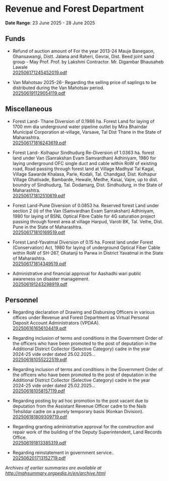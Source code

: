 # Revenue and Forest Department

**Date Range**: 23 June 2025 - 28 June 2025


## Funds
- Refund of auction amount of For the year 2013-24 Mauje Banegaon, Ghansawangi, Distt. Jalana and Raheri, Gevrai, Dist. Beed joint sand group - May Prof. Prof. by Lakshmi Contractor. Mr. Digambar Bhausaheb Lawale\
  [202506171245452019.pdf](https://gr.maharashtra.gov.in/Site/Upload/Government%20Resolutions/English/202506171245452019.pdf)

- Van Mahotsav 2025-26- Regarding the selling price of saplings to be distributed during the Van Mahotsav period.\
  [202506191129054119.pdf](https://gr.maharashtra.gov.in/Site/Upload/Government%20Resolutions/English/202506191129054119.pdf)

## Miscellaneous
- Forest Land- Thane  Diversion of 0.1986 ha. Forest Land for laying of 1700 mm dia  underground water pipeline outlet by Mira Bhaindar Municipal Corporation at-village, Varsave, Tal  Dist Thane in the State of Maharashtra.\
  [202506171816243619.pdf](https://gr.maharashtra.gov.in/Site/Upload/Government%20Resolutions/English/202506171816243619.pdf)

- Forest Land- Kolhapur  Sindhudurg Re-Diversion of 1.0363 ha. forest land under Van (Sanrakshan Evam Samvardhan) Adhiniyam, 1980 for laying underground OFC single duct and cable within RoW of existing road, Road passing through forest land at Village Madhyal Tal Kagal, Village Sawarde Khalasa, Parle, Kodali, Tal. Chandgad, Dist. Kolhapur  Village Ghativade, Bambarde, Hewale, Medhe, Kasai, Vajre, up to dist. boundry of Sindhudurg, Tal. Dodamarg, Dist. Sindhudurg, in the State of Maharashtra.\
  [202506171812510619.pdf](https://gr.maharashtra.gov.in/Site/Upload/Government%20Resolutions/English/202506171812510619.pdf)

- Forest Land-Pune Diversion of 0.0853 ha. Reserved forest Land under section 2 (ii) of the Van (Samvardhan Evam Sanrakshan) Adhiniyam, 1980 for laying of BSNL Optical Fibre Cable for 4G saturation project passing through forest area at village Harpud, Varoti BK, Tal. Velhe, Dist. Pune in the State of Maharashtra.\
  [202506171810169519.pdf](https://gr.maharashtra.gov.in/Site/Upload/Government%20Resolutions/English/202506171810169519.pdf)

- Forest Land-Yavatmal Diversion of 0.15 ha. Forest land under Forest (Conservation) Act, 1980 for laying of underground Optical Fiber Cable within RoW of SH-267, Ghatanji to Parwa in  District Yavatmal in the State of Maharashtra.\
  [202506171814349519.pdf](https://gr.maharashtra.gov.in/Site/Upload/Government%20Resolutions/English/202506171814349519.pdf)

- Administrative and financial approval for Aashadhi wari public awareness on disaster management.\
  [202506191243298919.pdf](https://gr.maharashtra.gov.in/Site/Upload/Government%20Resolutions/English/202506191243298919.pdf)

## Personnel
- Regarding declaration of Drawing and Disbursing Officers in various offices under Revenue and Forest Department as Virtual Personal Deposit Account Administrators (VPDAA).\
  [202506161656104419.pdf](https://gr.maharashtra.gov.in/Site/Upload/Government%20Resolutions/English/202506161656104419.pdf)

- Regarding inclusion of terms and conditions in the Government Order of the officers who have been promoted to the post of deputation in the Additional District Collector (Selective Category) cadre in the year 2024-25 vide order dated 25.02.2025...\
  [202506181055222519.pdf](https://gr.maharashtra.gov.in/Site/Upload/Government%20Resolutions/English/202506181055222519.pdf)

- Regarding inclusion of terms and conditions in the Government Order of the officers who have been promoted to the post of deputation in the Additional District Collector (Selective Category) cadre in the year 2024-25 vide order dated 25.02.2025...\
  [202506181058157119.pdf](https://gr.maharashtra.gov.in/Site/Upload/Government%20Resolutions/English/202506181058157119.pdf)

- Regarding posting by ad hoc promotion to the post vacant due to deputation from the Assistant Revenue Officer cadre to the Naib Tehsildar cadre on a purely temporary basis (Konkan Division).\
  [202506181809309719.pdf](https://gr.maharashtra.gov.in/Site/Upload/Government%20Resolutions/English/202506181809309719.pdf)

- Regarding granting administrative approval for the construction and repair work of the building of the Deputy Superintendent, Land Records Office.\
  [202506191813385319.pdf](https://gr.maharashtra.gov.in/Site/Upload/Government%20Resolutions/English/202506191813385319.pdf)

- Regarding reinstatement in government service..\
  [202506201713152719.pdf](https://gr.maharashtra.gov.in/Site/Upload/Government%20Resolutions/English/202506201713152719.pdf)


*Archives of earlier summaries are available at http://mahsummary.orgpedia.in/en/archive.html*